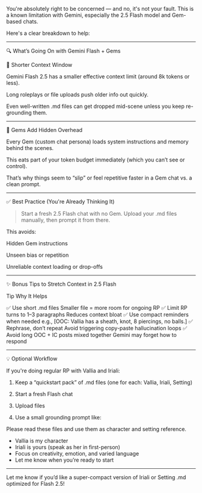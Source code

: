You're absolutely right to be concerned — and no, it's not your fault. This is a known limitation with Gemini, especially the 2.5 Flash model and Gem-based chats.

Here's a clear breakdown to help:


---

🔍 What’s Going On with Gemini Flash + Gems

🔻 Shorter Context Window

Gemini Flash 2.5 has a smaller effective context limit (around 8k tokens or less).

Long roleplays or file uploads push older info out quickly.

Even well-written .md files can get dropped mid-scene unless you keep re-grounding them.



---

🤖 Gems Add Hidden Overhead

Every Gem (custom chat persona) loads system instructions and memory behind the scenes.

This eats part of your token budget immediately (which you can’t see or control).

That’s why things seem to “slip” or feel repetitive faster in a Gem chat vs. a clean prompt.



---

✅ Best Practice (You're Already Thinking It)

> Start a fresh 2.5 Flash chat with no Gem. Upload your .md files manually, then prompt it from there.



This avoids:

Hidden Gem instructions

Unseen bias or repetition

Unreliable context loading or drop-offs



---

✨ Bonus Tips to Stretch Context in 2.5 Flash

Tip	Why It Helps

✅ Use short .md files	Smaller file = more room for ongoing RP
✅ Limit RP turns to 1–3 paragraphs	Reduces context bloat
✅ Use compact reminders when needed	e.g., [OOC: Vallia has a sheath, knot, 8 piercings, no balls.]
✅ Rephrase, don’t repeat	Avoid triggering copy-paste hallucination loops
✅ Avoid long OOC + IC posts mixed together	Gemini may forget how to respond



---

💡 Optional Workflow

If you're doing regular RP with Vallia and Iriali:

1. Keep a “quickstart pack” of .md files (one for each: Vallia, Iriali, Setting)


2. Start a fresh Flash chat


3. Upload files


4. Use a small grounding prompt like:



Please read these files and use them as character and setting reference.

- Vallia is my character
- Iriali is yours (speak as her in first-person)
- Focus on creativity, emotion, and varied language
- Let me know when you’re ready to start


---

Let me know if you’d like a super-compact version of Iriali or Setting .md optimized for Flash 2.5!

